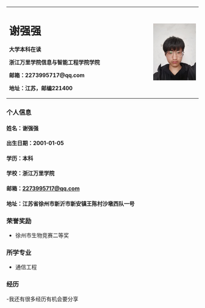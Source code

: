 <table border="0">
  <tr>
    <td width="75%">
      <h1>谢强强</h1>
      <p><b>大学本科在读</b></p>
      <p><b>浙江万里学院信息与智能工程学院学院</b></p>
      <p><b>邮箱：2273995717@qq.com</b></p>
      <p><b>地址：江苏，邮编221400</b></p>
    </td>
    <td width="25%">
      <img src="xieqiangqiang.jpg" width="100%">
    </td>
  </tr>
</table>

### 个人信息
#### 姓名：谢强强
#### 出生日期：2001-01-05
#### 学历：本科
#### 学校：浙江万里学院
#### 邮箱：2273995717@qq.com
#### 地址：江苏省徐州市新沂市新安镇王陈村沙墩西队一号

### 荣誉奖励
- 徐州市生物竞赛二等奖

### 所学专业
- 通信工程
### 经历
-我还有很多经历有机会要分享
